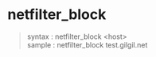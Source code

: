 # netfilter_block

> syntax : netfilter_block \<host\>  
> sample : netfilter_block test.gilgil.net
